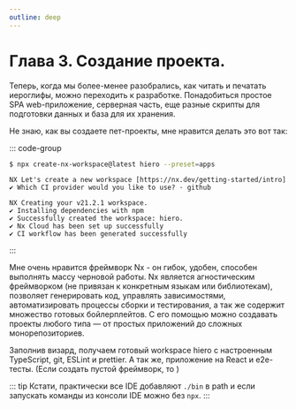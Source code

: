 ```yaml
---
outline: deep
---
```

# Глава 3. Создание проекта.

Теперь, когда мы более-менее разобрались, как читать и печатать иероглифы, можно переходить к разработке.
Понадобиться простое SPA web-приложение, серверная часть, еще разные скрипты для подготовки данных и база для
их хранения.

Не знаю, как вы создаете пет-проекты, мне нравится делать это вот так:

::: code-group

```bash  [Команда]
$ npx create-nx-workspace@latest hiero --preset=apps
```

```ansi [Визард]
NX Let's create a new workspace [https://nx.dev/getting-started/intro]
✔ Which CI provider would you like to use? · github
```

```ansi [Результат]
NX Creating your v21.2.1 workspace.
✔ Installing dependencies with npm
✔ Successfully created the workspace: hiero.
✔ Nx Cloud has been set up successfully
✔ CI workflow has been generated successfully
```
:::

Мне очень нравится фреймворк Nx - он гибок, удобен, способен выполнять массу черновой работы. Nx является
агностическим фреймворком (не привязан к конкретным языкам или библиотекам), позволяет генерировать код,
управлять зависимостями, автоматизировать процессы сборки и тестирования, а так же содержит множество готовых
бойлерплейтов. С его помощью можно создавать проекты любого типа — от простых приложений до сложных
монорепозиториев.

Заполнив визард, получаем готовый workspace hiero с настроенным TypeScript, git, ESLint и prettier. А так же,
приложение на React и e2e-тесты. (Если создать пустой фреймворк, то )

::: tip
Кстати, практически все IDE добавляют `./bin` в path и если запускать команды из консоли IDE можно без `npx`.
:::
